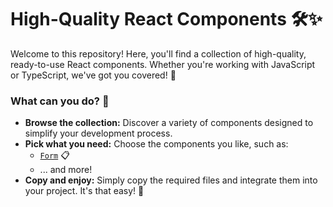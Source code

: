 # High-Quality React Components 🛠️✨

Welcome to this repository! Here, you'll find a collection of high-quality, ready-to-use React components. Whether you're working with JavaScript or TypeScript, we've got you covered! 🚀

### What can you do? 🤔

- **Browse the collection:** Discover a variety of components designed to simplify your development process.
- **Pick what you need:** Choose the components you like, such as:
  - [`Form`](https://form-coponent.netlify.app/) 📋
  - ... and more!
- **Copy and enjoy:** Simply copy the required files and integrate them into your project. It's that easy! 🎉

